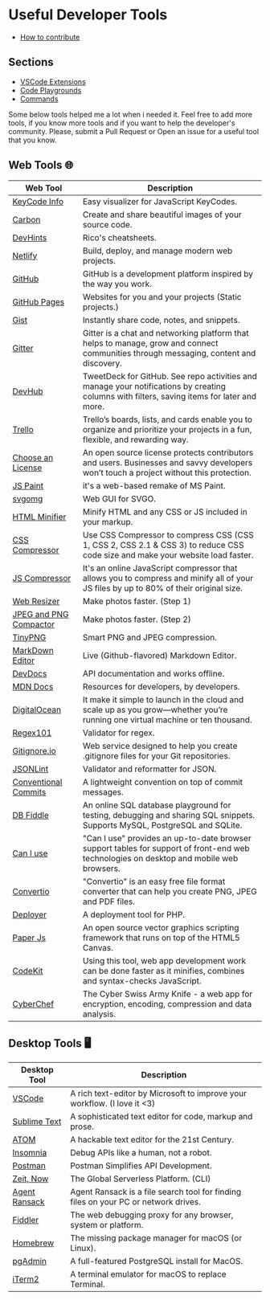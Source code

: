 # Useful Developer Tools

- [How to contribute](CONTRIBUTING.md)

## Sections

- [VSCode Extensions](vscode-extensions.md)
- [Code Playgrounds](code-playgrounds.md)
- [Commands](commands.md)

Some below tools helped me a lot when i needed it. Feel free to add more tools, if you know more tools and if you want to help the developer's community. Please, submit a Pull Request or Open an issue for a useful tool that you know.

## Web Tools 🌐

Web Tool | Description
---| ----
[KeyCode Info](https://keycode.info/) | Easy visualizer for JavaScript KeyCodes.
[Carbon](https://carbon.now.sh) | Create and share beautiful images of your source code.
[DevHints](https://devhints.io/) | Rico's cheatsheets.
[Netlify](https://www.netlify.com/) | Build, deploy, and manage modern web projects.
[GitHub](https://github.com/) | GitHub is a development platform inspired by the way you work.
[GitHub Pages](https://pages.github.com/) | Websites for you and your projects (Static projects.)
[Gist](https://gist.github.com/) | Instantly share code, notes, and snippets.
[Gitter](https://gitter.im/) | Gitter is a chat and networking platform that helps to manage, grow and connect communities through messaging, content and discovery.
[DevHub](https://devhubapp.com/) | TweetDeck for GitHub. See repo activities and manage your notifications by creating columns with filters, saving items for later and more.
[Trello](https://trello.com/en) | Trello’s boards, lists, and cards enable you to organize and prioritize your projects in a fun, flexible, and rewarding way.
[Choose an License](https://choosealicense.com/) | An open source license protects contributors and users. Businesses and savvy developers won’t touch a project without this protection.
[JS Paint](https://jspaint.app/) | it's a web-based remake of MS Paint.
[svgomg](https://jakearchibald.github.io/svgomg/) | Web GUI for SVGO.
[HTML Minifier](https://www.willpeavy.com/minifier/) | Minify HTML and any CSS or JS included in your markup.
[CSS Compressor](https://csscompressor.com/) | Use CSS Compressor to compress CSS (CSS 1, CSS 2, CSS 2.1 & CSS 3) to reduce CSS code size and make your website load faster.
[JS Compressor](https://jscompress.com/) | It's an online JavaScript compressor that allows you to compress and minify all of your JS files by up to 80% of their original size.
[Web Resizer](http://webresizer.com/resizer/) | Make photos faster. (Step 1)
[JPEG and PNG Compactor](https://compresspng.com/pt/) | Make photos faster. (Step 2)
[TinyPNG](https://tinypng.com/) | Smart PNG and JPEG compression.
[MarkDown Editor](https://jbt.github.io/markdown-editor/) | Live (Github-flavored) Markdown Editor.
[DevDocs](https://devdocs.io/) | API documentation and works offline.
[MDN Docs](https://developer.mozilla.org/en-US/) | Resources for developers, by developers.
[DigitalOcean](https://www.digitalocean.com/) | It make it simple to launch in the cloud and scale up as you grow—whether you’re running one virtual machine or ten thousand.
[Regex101](https://regex101.com/) | Validator for regex.
[Gitignore.io](https://www.gitignore.io/) | Web service designed to help you create .gitignore files for your Git repositories.
[JSONLint](https://jsonlint.com/) | Validator and reformatter for JSON.
[Conventional Commits](https://www.conventionalcommits.org) | A lightweight convention on top of commit messages.
[DB Fiddle](https://www.db-fiddle.com/) | An online SQL database playground for testing, debugging and sharing SQL snippets. Supports MySQL, PostgreSQL and SQLite.
[Can I use](https://caniuse.com) | "Can I use" provides an up-to-date browser support tables for support of front-end web technologies on desktop and mobile web browsers.
[Convertio](https://convertio.co/jpeg-pdf/) | "Convertio" is an easy free file format converter that can help you create PNG, JPEG and PDF files.
[Deployer](https://deployer.org/) | A deployment tool for PHP.
[Paper Js](http://paperjs.org/) | An open source vector graphics scripting framework that runs on top of the HTML5 Canvas.
[CodeKit](https://codekitapp.com/) | Using this tool, web app development work can be done faster as it minifies, combines and syntax-checks JavaScript.
[CyberChef](https://gchq.github.io/CyberChef/) | The Cyber Swiss Army Knife - a web app for encryption, encoding, compression and data analysis.

## Desktop Tools 🖥

Desktop Tool | Description
---| ----
[VSCode](https://code.visualstudio.com/) | A rich text-editor by Microsoft to improve your workflow. (I love it <3)
[Sublime Text](https://www.sublimetext.com/) | A sophisticated text editor for code, markup and prose.
[ATOM](https://atom.io/) | A hackable text editor for the 21st Century.
[Insomnia](https://insomnia.rest/) | Debug APIs like a human, not a robot.
[Postman](https://www.getpostman.com/) | Postman Simplifies API Development.
[Zeit, Now](https://zeit.co/) | The Global Serverless Platform. (CLI)
[Agent Ransack](https://www.mythicsoft.com/agentransack/) | Agent Ransack is a file search tool for finding files on your PC or network drives.
[Fiddler](https://www.telerik.com/fiddler) | The web debugging proxy for any browser, system or platform.
[Homebrew](https://brew.sh/) | The missing package manager for macOS (or Linux).
[pgAdmin](http://postgresapp.com/) | A full-featured PostgreSQL install for MacOS.
[iTerm2](https://www.iterm2.com/) | A terminal emulator for macOS to replace Terminal.
